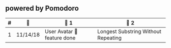 

## powered by Pomodoro

|  #  | 📅 |🥔 1 | 🥔 2 |
| --- | -- |-------- | -------- |
| 1 | 11/14/18 | User Avatar 🦊 feature done | Longest Substring Without Repeating |
